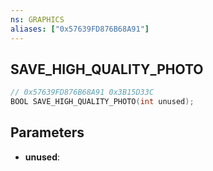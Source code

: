 ```yaml
---
ns: GRAPHICS
aliases: ["0x57639FD876B68A91"]
---
```

## SAVE_HIGH_QUALITY_PHOTO

```c
// 0x57639FD876B68A91 0x3B15D33C
BOOL SAVE_HIGH_QUALITY_PHOTO(int unused);
```

## Parameters
* **unused**:
